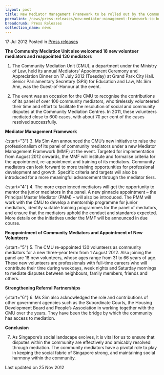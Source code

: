 ```yaml
---
layout: post
title: New Mediator Management Framework to be rolled out by the Community Mediation Unit
permalink: /news/press-releases/new-mediator-management-framework-to-be-rolled-out-by-the-community-mediation-unit
breadcrumb: Press Releases
collection_name: news
---
```


17 Jul 2012 Posted in [Press releases](/news/press-releases)

**The Community Mediation Unit also welcomed 18 new volunteer mediators and reappointed 130 mediators**

1. The Community Mediation Unit (CMU), a department under the Ministry of Law, held its annual Mediators’ Appointment Ceremony and Appreciation Dinner on 17 July 2012 (Tuesday) at Grand Park City Hall. Senior Parliamentary Secretary (SPS) for Education and Law, Ms Sim Ann, was the Guest-of-Honour at the event.

2. The event was an occasion for the CMU to recognise the contributions of its panel of over 100 community mediators, who tirelessly volunteered their time and effort to facilitate the resolution of social and community disputes at the Community Mediation Centres. In 2011, these volunteers mediated close to 600 cases, with about 70 per cent of the cases resolved successfully.  

**Mediator Management Framework**

{:start="3"}
3. Ms Sim Ann announced the CMU’s new initiative to raise the professionalism of its panel of community mediators under a new Mediator Management Framework (MMF) at the event. Targeted for implementation from August 2012 onwards, the MMF will institute and formalise criteria for the appointment, re-appointment and training of its mediators. Community mediators can look forward to more training opportunities for professional development and growth. Specific criteria and targets will also be introduced for a more meaningful advancement through the mediator tiers.

{:start="4"}
4. The more experienced mediators will get the opportunity to mentor the junior mediators in the panel. A new pinnacle appointment – the Principal Master Mediator (PMM) – will also be introduced. The PMM will work with the CMU to develop a mentorship programme for junior mediators, identify suitable training programmes for the panel of mediators, and ensure that the mediators uphold the conduct and standards expected. More details on the initiatives under the MMF will be announced in due course.

**Reappointment of Community Mediators and Appointment of New Volunteers**

{:start="5"}
5. The CMU re-appointed 130 volunteers as community mediators for a new three-year term from 1 August 2012. Also joining the panel are 18 new volunteers, whose ages range from 31 to 66 years of age. These new volunteers are professionals with full-time careers who will contribute their time during weekdays, week nights and Saturday mornings to mediate disputes between neighbours, family members, friends and others.

**Strengthening Referral Partnerships**

{:start="6"}
6. Ms Sim also acknowledged the role and contributions of other government agencies such as the Subordinate Courts, the Housing Development Board and People’s Association in working together with the CMU over the years. They have been the bridge by which the community has access to mediation.


**Conclusion**

7. As Singapore’s social landscape evolves, it is vital for us to ensure that disputes within the community are effectively and amicably resolved through mediation. The community mediators have a pivotal role to play in keeping the social fabric of Singapore strong, and maintaining social harmony within the community.

<p class="right-side-updated">Last updated on 25 Nov 2012</p>
